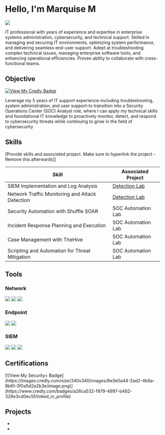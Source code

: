 # Hello, I'm Marquise M
<a href="https://linkedin.com"><img src="https://www.linkedin.com/in/marquisemyers/&style=for-the-badge&logo=linkedin&logoColor=white" /></a>


IT professional with years of experience and expertise in enterprise systems administration, cybersecurity, and technical support. Skilled in managing and securing IT environments, optimizing system performance, and delivering seamless end-user support. Adept at troubleshooting complex technical issues, managing enterprise software tools, and enhancing operational efficiencies. Proven ability to collaborate with cross-functional teams. 

## Objective
[![View My Credly Badge](https://images.credly.com/size/340x340/images/8e3e0a44-2ad2-4b6a-8b6f-3f0a5d2e2b3e/image.png)](https://www.credly.com/badges/a26ca532-f979-4997-b462-328e3cd0ec5f/linked_in_profile)

Leverage my 5 years of IT support experience-including troubleshooting, system administration, and user support-to transition into a Security Operations Center (SOC) Analyst role, where I can apply my technical skills and foundational IT knowledge to proactively monitor, detect, and respond to cybersecurity threats while continuing to grow in the field of cybersecurity

## Skills
[Provide skills and associated project. Make sure to hyperlink the project - Remove this afterwards]]

| Skill                                         | Associated Project         |
|-----------------------------------------------|----------------------------|
| SIEM Implementation and Log Analysis          | <a href="https://google.com">Detection Lab</a>|
| Network Traffic Monitoring and Attack Detection | <a href="https://google.com">Detection Lab</a>|
| Security Automation with Shuffle SOAR         | SOC Automation Lab|
| Incident Response Planning and Execution      | SOC Automation Lab|
| Case Management with TheHive                  | SOC Automation Lab|
| Scripting and Automation for Threat Mitigation | SOC Automation Lab|

## Tools


### Network
<div>
    <img src="https://img.shields.io/badge/-Wireshark-1679A7?&style=for-the-badge&logo=Wireshark&logoColor=white" />
    <img src="https://img.shields.io/badge/-Suricata-EF3B2D?&style=for-the-badge&logo=Suricata&logoColor=white" />
    <img src="https://img.shields.io/badge/-Zeek-777BB4?&style=for-the-badge&logo=Zeek&logoColor=white" />
</div>

### Endpoint
<div>
    <img src="https://img.shields.io/badge/-Microsoft_Defender_for_Endpoint-00A4EF?&style=for-the-badge&logo=Microsoft&logoColor=white" />
    <img src="https://img.shields.io/badge/-Velociraptor-4B275F?&style=for-the-badge&logo=Velociraptor&logoColor=white" />
</div>

### SIEM
<div>
    <img src="https://img.shields.io/badge/-Microsoft_Sentinel-0078D4?&style=for-the-badge&logo=Microsoft&logoColor=white" />
    <img src="https://img.shields.io/badge/-Splunk-000000?&style=for-the-badge&logo=Splunk&logoColor=white" />
    <img src="https://img.shields.io/badge/-Elastic-005571?&style=for-the-badge&logo=Elastic&logoColor=white" />
</div>

## Certifications
<div>
[![View My Security+ Badge](https://images.credly.com/size/340x340/images/8e3e0a44-2ad2-4b6a-8b6f-3f0a5d2e2b3e/image.png)](https://www.credly.com/badges/a26ca532-f979-4997-b462-328e3cd0ec5f/linked_in_profile)

</div>

## Projects
- 
- 
